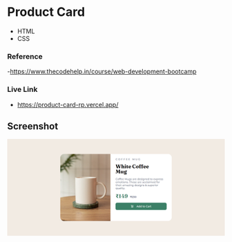 # Product Card

- HTML
- CSS

### Reference
-https://www.thecodehelp.in/course/web-development-bootcamp


### Live Link

- https://product-card-rp.vercel.app/





## Screenshot


![App Screenshot](https://github.com/Rahul-Bhutaiya/Product-Card/blob/main/project-screenshot/product-card.png?raw=true)





